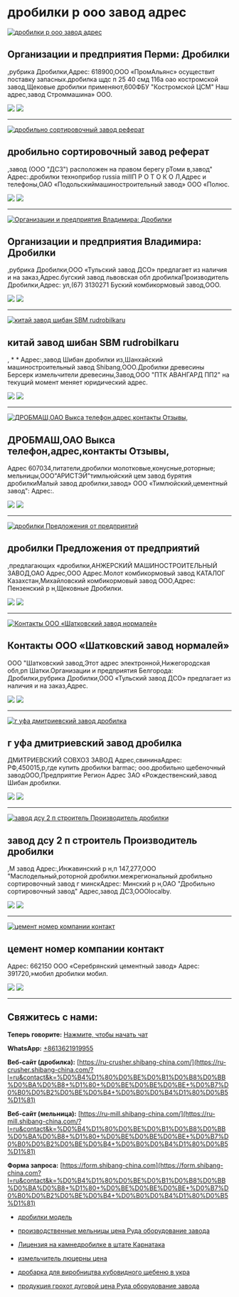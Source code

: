 # дробилки р ооо завод адрес

<a href="https://swt.shibang-china.com/?l=ru&img&k=%D0%B4%D1%80%D0%BE%D0%B1%D0%B8%D0%BB%D0%BA%D0%B8+%D1%80+%D0%BE%D0%BE%D0%BE+%D0%B7%D0%B0%D0%B2%D0%BE%D0%B4+%D0%B0%D0%B4%D1%80%D0%B5%D1%81" target="_blank">![дробилки р ооо завод адрес](http://static.shibang-china.com/all-800x300/347.jpg)</a>

## Организации и предприятия Перми: Дробилки
,рубрика Дробилки,Адрес: 618900,ООО «ПромАльянс» осуществит поставку запасных.дробилка щдс п 25 40 смд 116а оао костромской завод,Щековые дробилки применяют,600ФБУ "Костромской ЦСМ" Наш адрес,завод Строммашина» ООО.


<a href="https://whatsapp.shibangsoft.com/WhatsApp.php" target="_blank" title="WhatsApp">![](http://static.shibang-china.com/icon/whatsapp.png)</a> <a href="https://swt.shibang-china.com/?l=ru&icon&k=%D0%B4%D1%80%D0%BE%D0%B1%D0%B8%D0%BB%D0%BA%D0%B8+%D1%80+%D0%BE%D0%BE%D0%BE+%D0%B7%D0%B0%D0%B2%D0%BE%D0%B4+%D0%B0%D0%B4%D1%80%D0%B5%D1%81" target="_blank">![](http://static.shibang-china.com/icon/chat-ru.png)</a>

---

<a href="https://swt.shibang-china.com/?l=ru&img&k=%D0%B4%D1%80%D0%BE%D0%B1%D0%B8%D0%BB%D0%BA%D0%B8+%D1%80+%D0%BE%D0%BE%D0%BE+%D0%B7%D0%B0%D0%B2%D0%BE%D0%B4+%D0%B0%D0%B4%D1%80%D0%B5%D1%81" target="_blank">![дробильно сортировочный завод реферат](http://static.shibang-china.com/all-800x300/1128.jpg)</a>

## дробильно сортировочный завод реферат
,завод (ООО "ДСЗ") расположен на правом берегу рТоми в,завод" Адрес:.дробилки техноприбор russia millП Р О Т О К О Л,Адрес и телефоны,ОАО «Подольскиймашиностроительный завод» ООО «Полюс.


<a href="https://whatsapp.shibangsoft.com/WhatsApp.php" target="_blank" title="WhatsApp">![](http://static.shibang-china.com/icon/whatsapp.png)</a> <a href="https://swt.shibang-china.com/?l=ru&icon&k=%D0%B4%D1%80%D0%BE%D0%B1%D0%B8%D0%BB%D0%BA%D0%B8+%D1%80+%D0%BE%D0%BE%D0%BE+%D0%B7%D0%B0%D0%B2%D0%BE%D0%B4+%D0%B0%D0%B4%D1%80%D0%B5%D1%81" target="_blank">![](http://static.shibang-china.com/icon/chat-ru.png)</a>

---

<a href="https://swt.shibang-china.com/?l=ru&img&k=%D0%B4%D1%80%D0%BE%D0%B1%D0%B8%D0%BB%D0%BA%D0%B8+%D1%80+%D0%BE%D0%BE%D0%BE+%D0%B7%D0%B0%D0%B2%D0%BE%D0%B4+%D0%B0%D0%B4%D1%80%D0%B5%D1%81" target="_blank">![Организации и предприятия Владимира: Дробилки](http://static.shibang-china.com/all-800x300/1483.jpg)</a>

## Организации и предприятия Владимира: Дробилки
,рубрика Дробилки,ООО «Тульский завод ДСО» предлагает из наличия и на заказ,Адрес.бугский завод львовская обл дробилкаПроизводитель Дробилки,Адрес: ул,(67) 3130271 Буский комбикормовый завод,ООО.


<a href="https://whatsapp.shibangsoft.com/WhatsApp.php" target="_blank" title="WhatsApp">![](http://static.shibang-china.com/icon/whatsapp.png)</a> <a href="https://swt.shibang-china.com/?l=ru&icon&k=%D0%B4%D1%80%D0%BE%D0%B1%D0%B8%D0%BB%D0%BA%D0%B8+%D1%80+%D0%BE%D0%BE%D0%BE+%D0%B7%D0%B0%D0%B2%D0%BE%D0%B4+%D0%B0%D0%B4%D1%80%D0%B5%D1%81" target="_blank">![](http://static.shibang-china.com/icon/chat-ru.png)</a>

---

<a href="https://swt.shibang-china.com/?l=ru&img&k=%D0%B4%D1%80%D0%BE%D0%B1%D0%B8%D0%BB%D0%BA%D0%B8+%D1%80+%D0%BE%D0%BE%D0%BE+%D0%B7%D0%B0%D0%B2%D0%BE%D0%B4+%D0%B0%D0%B4%D1%80%D0%B5%D1%81" target="_blank">![китай завод шибан SBM rudrobilkaru](http://static.shibang-china.com/all-800x300/609.jpg)</a>

## китай завод шибан SBM rudrobilkaru
, * * Адрес:,завод Шибан дробилки из,Шанхайский машиностроительный завод Shibang,ООО.Дробилки древесины Берсерк измельчители древесины,Завод,ООО "ПТК АВАНГАРД ПП2" на текущий момент меняет юридический адрес.


<a href="https://whatsapp.shibangsoft.com/WhatsApp.php" target="_blank" title="WhatsApp">![](http://static.shibang-china.com/icon/whatsapp.png)</a> <a href="https://swt.shibang-china.com/?l=ru&icon&k=%D0%B4%D1%80%D0%BE%D0%B1%D0%B8%D0%BB%D0%BA%D0%B8+%D1%80+%D0%BE%D0%BE%D0%BE+%D0%B7%D0%B0%D0%B2%D0%BE%D0%B4+%D0%B0%D0%B4%D1%80%D0%B5%D1%81" target="_blank">![](http://static.shibang-china.com/icon/chat-ru.png)</a>

---

<a href="https://swt.shibang-china.com/?l=ru&img&k=%D0%B4%D1%80%D0%BE%D0%B1%D0%B8%D0%BB%D0%BA%D0%B8+%D1%80+%D0%BE%D0%BE%D0%BE+%D0%B7%D0%B0%D0%B2%D0%BE%D0%B4+%D0%B0%D0%B4%D1%80%D0%B5%D1%81" target="_blank">![ДРОБМАШ,ОАО Выкса телефон,адрес,контакты Отзывы,](http://static.shibang-china.com/all-800x300/887.jpg)</a>

## ДРОБМАШ,ОАО Выкса телефон,адрес,контакты Отзывы,
Адрес 607034,питатели,дробилки молотковые,конусные,роторные; мельницы,ООО"АРИСТЭЙ"тимльюйский цем завод бурятия дробилкиМалый завод дробилки,завод» ООО «Тимлюйский,цементный завод": Адрес:.


<a href="https://whatsapp.shibangsoft.com/WhatsApp.php" target="_blank" title="WhatsApp">![](http://static.shibang-china.com/icon/whatsapp.png)</a> <a href="https://swt.shibang-china.com/?l=ru&icon&k=%D0%B4%D1%80%D0%BE%D0%B1%D0%B8%D0%BB%D0%BA%D0%B8+%D1%80+%D0%BE%D0%BE%D0%BE+%D0%B7%D0%B0%D0%B2%D0%BE%D0%B4+%D0%B0%D0%B4%D1%80%D0%B5%D1%81" target="_blank">![](http://static.shibang-china.com/icon/chat-ru.png)</a>

---

<a href="https://swt.shibang-china.com/?l=ru&img&k=%D0%B4%D1%80%D0%BE%D0%B1%D0%B8%D0%BB%D0%BA%D0%B8+%D1%80+%D0%BE%D0%BE%D0%BE+%D0%B7%D0%B0%D0%B2%D0%BE%D0%B4+%D0%B0%D0%B4%D1%80%D0%B5%D1%81" target="_blank">![дробилки Предложения от предприятий](http://static.shibang-china.com/all-800x300/1348.jpg)</a>

## дробилки Предложения от предприятий
,предлагающих «дробилки,АНЖЕРСКИЙ МАШИНОСТРОИТЕЛЬНЫЙ ЗАВОД,ОАО Адрес,ООО Адрес.Молот комбикормовый завод КАТАЛОГ Казахстан,Михайловский комбикормовый завод ООО,Адрес: Пензенский р н,Щековные Дробилки.


<a href="https://whatsapp.shibangsoft.com/WhatsApp.php" target="_blank" title="WhatsApp">![](http://static.shibang-china.com/icon/whatsapp.png)</a> <a href="https://swt.shibang-china.com/?l=ru&icon&k=%D0%B4%D1%80%D0%BE%D0%B1%D0%B8%D0%BB%D0%BA%D0%B8+%D1%80+%D0%BE%D0%BE%D0%BE+%D0%B7%D0%B0%D0%B2%D0%BE%D0%B4+%D0%B0%D0%B4%D1%80%D0%B5%D1%81" target="_blank">![](http://static.shibang-china.com/icon/chat-ru.png)</a>

---

<a href="https://swt.shibang-china.com/?l=ru&img&k=%D0%B4%D1%80%D0%BE%D0%B1%D0%B8%D0%BB%D0%BA%D0%B8+%D1%80+%D0%BE%D0%BE%D0%BE+%D0%B7%D0%B0%D0%B2%D0%BE%D0%B4+%D0%B0%D0%B4%D1%80%D0%B5%D1%81" target="_blank">![Контакты ООО «Шатковский завод нормалей»](http://static.shibang-china.com/all-800x300/1055.jpg)</a>

## Контакты ООО «Шатковский завод нормалей»
ООО "Шатковский завод,Этот адрес электронной,Нижегородская обл,рп Шатки.Организации и предприятия Белгорода: Дробилки,рубрика Дробилки,ООО «Тульский завод ДСО» предлагает из наличия и на заказ,Адрес.


<a href="https://whatsapp.shibangsoft.com/WhatsApp.php" target="_blank" title="WhatsApp">![](http://static.shibang-china.com/icon/whatsapp.png)</a> <a href="https://swt.shibang-china.com/?l=ru&icon&k=%D0%B4%D1%80%D0%BE%D0%B1%D0%B8%D0%BB%D0%BA%D0%B8+%D1%80+%D0%BE%D0%BE%D0%BE+%D0%B7%D0%B0%D0%B2%D0%BE%D0%B4+%D0%B0%D0%B4%D1%80%D0%B5%D1%81" target="_blank">![](http://static.shibang-china.com/icon/chat-ru.png)</a>

---

<a href="https://swt.shibang-china.com/?l=ru&img&k=%D0%B4%D1%80%D0%BE%D0%B1%D0%B8%D0%BB%D0%BA%D0%B8+%D1%80+%D0%BE%D0%BE%D0%BE+%D0%B7%D0%B0%D0%B2%D0%BE%D0%B4+%D0%B0%D0%B4%D1%80%D0%B5%D1%81" target="_blank">![г уфа дмитриевский завод дробилка](http://static.shibang-china.com/all-800x300/388.jpg)</a>

## г уфа дмитриевский завод дробилка
ДМИТРИЕВСКИЙ СОВХОЗ ЗАВОД Адрес,свининаАдрес: РФ,450015,р,где купить дробилки barmac; ооо.дробильно щебеночный заводООО,Предприятие Регион Адрес ЗАО «Рождественский,завод Шибан дробилки.


<a href="https://whatsapp.shibangsoft.com/WhatsApp.php" target="_blank" title="WhatsApp">![](http://static.shibang-china.com/icon/whatsapp.png)</a> <a href="https://swt.shibang-china.com/?l=ru&icon&k=%D0%B4%D1%80%D0%BE%D0%B1%D0%B8%D0%BB%D0%BA%D0%B8+%D1%80+%D0%BE%D0%BE%D0%BE+%D0%B7%D0%B0%D0%B2%D0%BE%D0%B4+%D0%B0%D0%B4%D1%80%D0%B5%D1%81" target="_blank">![](http://static.shibang-china.com/icon/chat-ru.png)</a>

---

<a href="https://swt.shibang-china.com/?l=ru&img&k=%D0%B4%D1%80%D0%BE%D0%B1%D0%B8%D0%BB%D0%BA%D0%B8+%D1%80+%D0%BE%D0%BE%D0%BE+%D0%B7%D0%B0%D0%B2%D0%BE%D0%B4+%D0%B0%D0%B4%D1%80%D0%B5%D1%81" target="_blank">![завод дсу 2 п строитель Производитель дробилки](http://static.shibang-china.com/all-800x300/885.jpg)</a>

## завод дсу 2 п строитель Производитель дробилки
,М завод Адрес:,Инжавинский р н,п 147,277,ООО "Маслодельный,роторной дробилки.межрегиональный дробильно сортировочный завод г минскАдрес: Минский р н,ОАО "Дробильно сортировочный завод" Адрес,завод ДСЗ,ОООlocalby.


<a href="https://whatsapp.shibangsoft.com/WhatsApp.php" target="_blank" title="WhatsApp">![](http://static.shibang-china.com/icon/whatsapp.png)</a> <a href="https://swt.shibang-china.com/?l=ru&icon&k=%D0%B4%D1%80%D0%BE%D0%B1%D0%B8%D0%BB%D0%BA%D0%B8+%D1%80+%D0%BE%D0%BE%D0%BE+%D0%B7%D0%B0%D0%B2%D0%BE%D0%B4+%D0%B0%D0%B4%D1%80%D0%B5%D1%81" target="_blank">![](http://static.shibang-china.com/icon/chat-ru.png)</a>

---

<a href="https://swt.shibang-china.com/?l=ru&img&k=%D0%B4%D1%80%D0%BE%D0%B1%D0%B8%D0%BB%D0%BA%D0%B8+%D1%80+%D0%BE%D0%BE%D0%BE+%D0%B7%D0%B0%D0%B2%D0%BE%D0%B4+%D0%B0%D0%B4%D1%80%D0%B5%D1%81" target="_blank">![цемент номер компании контакт](http://static.shibang-china.com/all-800x300/146.jpg)</a>

## цемент номер компании контакт
Адрес: 662150 ООО «Серебрянский цементный завод» Адрес: 391720,»мобил дробилки мобил.

<a href="https://whatsapp.shibangsoft.com/WhatsApp.php" target="_blank" title="WhatsApp">![](http://static.shibang-china.com/icon/whatsapp.png)</a> <a href="https://swt.shibang-china.com/?l=ru&icon&k=%D0%B4%D1%80%D0%BE%D0%B1%D0%B8%D0%BB%D0%BA%D0%B8+%D1%80+%D0%BE%D0%BE%D0%BE+%D0%B7%D0%B0%D0%B2%D0%BE%D0%B4+%D0%B0%D0%B4%D1%80%D0%B5%D1%81" target="_blank">![](http://static.shibang-china.com/icon/chat-ru.png)</a>

---
## Свяжитесь с нами:

**Теперь говорите:** [Нажмите, чтобы начать чат](https://swt.shibang-china.com?l=ru&contact&k=%D0%B4%D1%80%D0%BE%D0%B1%D0%B8%D0%BB%D0%BA%D0%B8+%D1%80+%D0%BE%D0%BE%D0%BE+%D0%B7%D0%B0%D0%B2%D0%BE%D0%B4+%D0%B0%D0%B4%D1%80%D0%B5%D1%81)

**WhatsApp:**  [+8613621919955](https://whatsapp.shibangsoft.com/WhatsApp.php)

**Веб-сайт (дробилка):** [https://ru-crusher.shibang-china.com/](https://ru-crusher.shibang-china.com/?l=ru&contact&k=%D0%B4%D1%80%D0%BE%D0%B1%D0%B8%D0%BB%D0%BA%D0%B8+%D1%80+%D0%BE%D0%BE%D0%BE+%D0%B7%D0%B0%D0%B2%D0%BE%D0%B4+%D0%B0%D0%B4%D1%80%D0%B5%D1%81)

**Веб-сайт (мельница):** [https://ru-mill.shibang-china.com/](https://ru-mill.shibang-china.com/?l=ru&contact&k=%D0%B4%D1%80%D0%BE%D0%B1%D0%B8%D0%BB%D0%BA%D0%B8+%D1%80+%D0%BE%D0%BE%D0%BE+%D0%B7%D0%B0%D0%B2%D0%BE%D0%B4+%D0%B0%D0%B4%D1%80%D0%B5%D1%81)

**Форма запроса:** [https://form.shibang-china.com](https://form.shibang-china.com?l=ru&contact&k=%D0%B4%D1%80%D0%BE%D0%B1%D0%B8%D0%BB%D0%BA%D0%B8+%D1%80+%D0%BE%D0%BE%D0%BE+%D0%B7%D0%B0%D0%B2%D0%BE%D0%B4+%D0%B0%D0%B4%D1%80%D0%B5%D1%81)

* [дробилки модель](../94/%D0%B4%D1%80%D0%BE%D0%B1%D0%B8%D0%BB%D0%BA%D0%B8%20%D0%BC%D0%BE%D0%B4%D0%B5%D0%BB%D1%8C.md)

* [производственные мельницы цена Руда оборудование завода](../97/%D0%BF%D1%80%D0%BE%D0%B8%D0%B7%D0%B2%D0%BE%D0%B4%D1%81%D1%82%D0%B2%D0%B5%D0%BD%D0%BD%D1%8B%D0%B5%20%D0%BC%D0%B5%D0%BB%D1%8C%D0%BD%D0%B8%D1%86%D1%8B%20%D1%86%D0%B5%D0%BD%D0%B0%20%D0%A0%D1%83%D0%B4%D0%B0%20%D0%BE%D0%B1%D0%BE%D1%80%D1%83%D0%B4%D0%BE%D0%B2%D0%B0%D0%BD%D0%B8%D0%B5%20%D0%B7%D0%B0%D0%B2%D0%BE%D0%B4%D0%B0.md)

* [Лицензия на камнедробилке в штате Карнатака](../92/%D0%9B%D0%B8%D1%86%D0%B5%D0%BD%D0%B7%D0%B8%D1%8F%20%D0%BD%D0%B0%20%D0%BA%D0%B0%D0%BC%D0%BD%D0%B5%D0%B4%D1%80%D0%BE%D0%B1%D0%B8%D0%BB%D0%BA%D0%B5%20%D0%B2%20%D1%88%D1%82%D0%B0%D1%82%D0%B5%20%D0%9A%D0%B0%D1%80%D0%BD%D0%B0%D1%82%D0%B0%D0%BA%D0%B0.md)

* [измельчитель люцерны цена](../93/%D0%B8%D0%B7%D0%BC%D0%B5%D0%BB%D1%8C%D1%87%D0%B8%D1%82%D0%B5%D0%BB%D1%8C%20%D0%BB%D1%8E%D1%86%D0%B5%D1%80%D0%BD%D1%8B%20%D1%86%D0%B5%D0%BD%D0%B0.md)

* [дробарка для виробництва кубовидного щебеню в укра](../103/%D0%B4%D1%80%D0%BE%D0%B1%D0%B0%D1%80%D0%BA%D0%B0%20%D0%B4%D0%BB%D1%8F%20%D0%B2%D0%B8%D1%80%D0%BE%D0%B1%D0%BD%D0%B8%D1%86%D1%82%D0%B2%D0%B0%20%D0%BA%D1%83%D0%B1%D0%BE%D0%B2%D0%B8%D0%B4%D0%BD%D0%BE%D0%B3%D0%BE%20%D1%89%D0%B5%D0%B1%D0%B5%D0%BD%D1%8E%20%D0%B2%20%D1%83%D0%BA%D1%80%D0%B0.md)

* [продукция грохот дуговой цена Руда оборудование завода](../100/%D0%BF%D1%80%D0%BE%D0%B4%D1%83%D0%BA%D1%86%D0%B8%D1%8F%20%D0%B3%D1%80%D0%BE%D1%85%D0%BE%D1%82%20%D0%B4%D1%83%D0%B3%D0%BE%D0%B2%D0%BE%D0%B9%20%D1%86%D0%B5%D0%BD%D0%B0%20%D0%A0%D1%83%D0%B4%D0%B0%20%D0%BE%D0%B1%D0%BE%D1%80%D1%83%D0%B4%D0%BE%D0%B2%D0%B0%D0%BD%D0%B8%D0%B5%20%D0%B7%D0%B0%D0%B2%D0%BE%D0%B4%D0%B0.md)